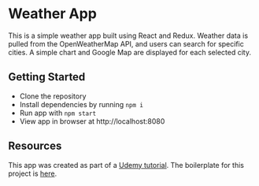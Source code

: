 # Weather App

This is a simple weather app built using React and Redux. Weather data is pulled from the OpenWeatherMap API, and users can search for specific cities. A simple chart and Google Map are displayed for each selected city.

## Getting Started

* Clone the repository
* Install dependencies by running `npm i`
* Run app with `npm start`
* View app in browser at http://localhost:8080

## Resources

This app was created as part of a [Udemy tutorial](https://www.udemy.com/react-redux/). The boilerplate for this project is [here](https://github.com/StephenGrider/ReduxSimpleStarter.git).
